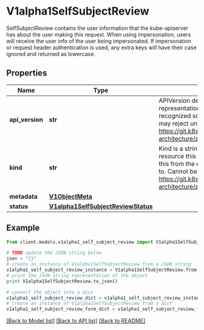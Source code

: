 # V1alpha1SelfSubjectReview

SelfSubjectReview contains the user information that the kube-apiserver has about the user making this request. When using impersonation, users will receive the user info of the user being impersonated.  If impersonation or request header authentication is used, any extra keys will have their case ignored and returned as lowercase.

## Properties
Name | Type | Description | Notes
------------ | ------------- | ------------- | -------------
**api_version** | **str** | APIVersion defines the versioned schema of this representation of an object. Servers should convert recognized schemas to the latest internal value, and may reject unrecognized values. More info: https://git.k8s.io/community/contributors/devel/sig-architecture/api-conventions.md#resources | [optional] 
**kind** | **str** | Kind is a string value representing the REST resource this object represents. Servers may infer this from the endpoint the client submits requests to. Cannot be updated. In CamelCase. More info: https://git.k8s.io/community/contributors/devel/sig-architecture/api-conventions.md#types-kinds | [optional] 
**metadata** | [**V1ObjectMeta**](V1ObjectMeta.md) |  | [optional] 
**status** | [**V1alpha1SelfSubjectReviewStatus**](V1alpha1SelfSubjectReviewStatus.md) |  | [optional] 

## Example

```python
from client.models.v1alpha1_self_subject_review import V1alpha1SelfSubjectReview

# TODO update the JSON string below
json = "{}"
# create an instance of V1alpha1SelfSubjectReview from a JSON string
v1alpha1_self_subject_review_instance = V1alpha1SelfSubjectReview.from_json(json)
# print the JSON string representation of the object
print V1alpha1SelfSubjectReview.to_json()

# convert the object into a dict
v1alpha1_self_subject_review_dict = v1alpha1_self_subject_review_instance.to_dict()
# create an instance of V1alpha1SelfSubjectReview from a dict
v1alpha1_self_subject_review_form_dict = v1alpha1_self_subject_review.from_dict(v1alpha1_self_subject_review_dict)
```
[[Back to Model list]](../README.md#documentation-for-models) [[Back to API list]](../README.md#documentation-for-api-endpoints) [[Back to README]](../README.md)


